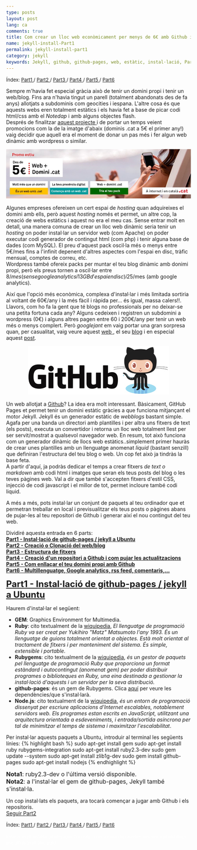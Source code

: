 ```yaml
---
type: posts
layout: post
lang: ca
comments: true
title: Com crear un lloc web econòmicament per menys de 6€ amb Github i Jekyll - Part1
name: jekyll-install-Part1
permalink: jekyll-install-part1
category: jekyll
keywords: Jekyll, github, github-pages, web, estàtic, instal·lació, Part1
---
```

<p>
<font size="2"> 
Índex:
<a href="/jekyll-install-part1"> Part1 </a>/
<a href="/jekyll-install-part2"> Part2 </a>/
<a href="/jekyll-install-part3"> Part3 </a>/
<a href="/jekyll-install-part4"> Part4 </a>/
<a href="/jekyll-install-part5"> Part5 </a>/
<a href="/jekyll-install-part6"> Part6 </a>
</font>
</p>

Sempre m'havia fet especial gràcia això de tenir un domini propi i tenir un web/blog. Fins ara n'havia tingut un parell (totalment abandonats des de fa anys) allotjats a subdominis com geocities i iespana. L'altre cosa és que aquests webs eren totalment estàtics i els havia fet a base de picar codi html/css amb el <i>Notedap</i> i amb alguns objectes flash.<br>
Després de finalitzar <a href="/HD-tacho-part1">aquest projecte </a> i de portar un temps veient promocions com la de la imatge d'abaix (dominis .cat a 5€ el primer any!) vaig decidir que aquell era el moment de donar un pas més i fer algun web dinàmic amb wordpress o similar.<br>
<center><img src="/images/160722-jekyll/promoweb5euros.jpg"></center>

Algunes empreses ofereixen un cert espai de <i>hosting</i> quan adquireixes el domini amb ells, però aquest <i>hosting</i> només et permet, un altre cop, la creació de webs estàtics i aquest no era el meu cas. Sense entrar molt en detall, una manera comuna de crear un lloc web dinàmic seria tenir un <i>hosting</i> on poder instal·lar un servidor web (com Apache) on poder executar codi generador de contingut html (com php) i tenir alguna base de dades (com MySQL). El preu d'aquest pack oscil·la més o menys entre 5€/mes fins a l'infinit depenent d'altres aspectes com l'espai en disc, tràfic mensual, comptes de correu, etc.<br>
Wordpress també ofereix packs per muntar el teu blog dinàmic amb donimi propi, però els preus tornen a oscil·lar entre 8$/mes (sense google analytics i 13GB d'espai en disc) i 25$/mes (amb google analytics).<br>

Així que l'opció més econòmica, complexa d'instal·lar i més limitada sortiria al voltant de 60€/any i la més fàcil i ràpida per... és igual, massa calers!!. Llavors, com ho fa la gent que té blogs no professionals per no deixar-se una petita fortuna cada any? Alguns cedeixen i registren un subdomini a wordpress (0€) i alguns altres pagen entre 60 i 200€/any per tenir un web més o menys complert. Però <i>googlejant</i> em vaig portar una gran sorpresa quan, per casualitat, vaig veure aquest <a href="https://alexcican.com/" target="_blank"> web </a>, el seu <a href="https://alexcican.com/blog/" target="_blank">blog</a> i en especial aquest <a href="https://alexcican.com/post/guide-hosting-website-dropbox-github/" target="_blank">post</a>.<br>
<!--more-->

<center><img src="/images/160722-jekyll/githublogo.png"></center>

Un web allotjat a <a href="https://github.com/" target="_blank">Github</a>? La idea era molt interessant. Bàsicament, GitHub Pages et permet tenir un domini estàtic gràcies a que  funciona mitjançant el motor Jekyll. Jekyll és un generador estàtic de <i>webblogs</i> bastant simple. Agafa per una banda un directori amb plantilles i per altra uns fitxers de text (els posts), executa un convertidor i retorna un lloc web totalment llest per ser servit/mostrat a qualsevol navegador web. En resum, tot això funciona com un generador dinàmic de llocs web estàtics..simplement primer hauràs de crear unes plantilles amb un llenguatge anomenat <i>liquid</i> (bastant senzill) que definiran l'estructura del teu blog o web. Un cop fet això ja tindràs la base feta.<br>
 A partir d'aquí, ja podràs dedicar el temps a crear fitxers <i>de text o markdown</i> amb codi html i imatges que seran els teus posts del blog o les teves pàgines web. Val a dir que també s'accepten fitxers d'estil CSS, injecció de codi javascript i el millor de tot, permet incloure també codi liquid.<br>

A més a més, pots instal·lar un conjunt de paquets al teu ordinador que et permetran treballar en local i previsualitzar els teus posts o pàgines abans de pujar-les al teu repositori de Github i generar així el nou contingut del teu web.<br>

Dividiré aquesta entrada en 6 parts:<br>
<a href="#Part1"><b>Part1 - Instal·lació de github-pages / jekyll a Ubuntu</b></a><br>
<a href="/jekyll-install-part2"><b>Part2 - Creació o Clonació del web/blog</b></a><br>
<a href="/jekyll-install-part3"><b>Part3 - Estructura de fitxers</b></a><br>
<a href="/jekyll-install-part4"><b>Part4 - Creació d'un repositori a Github i com pujar les actualitzacions</b></a><br>
<a href="/jekyll-install-part5"><b>Part5 - Com enllaçar el teu domini propi amb Github </b></a><br>
<a href="/jekyll-install-part6"><b>Part6 - Multillenguatge, Google analytics, rss feed, comentaris,... </b></a><br>


<a name="Part1"></a> 
<font size="5"><b><u>Part1 - Instal·lació de github-pages / jekyll a Ubuntu</u></b></font>

Haurem d'instal·lar el següent:<br>
- <b>GEM</b>: Graphics Environment for Multimedia.<br>
- <b>Ruby</b>: cito textualment de la <a href="https://ca.wikipedia.org/wiki/Ruby" target="_blank">wiquipedia</a>, <i>El llenguatge de programació Ruby va ser creat per Yukihiro "Matz" Matsumoto l'any 1993. És un llenguatge de guions totalment orientat a objectes. Està molt orientat al tractament de fitxers i per manteniment del sistema. És simple, extensible i portable.</i><br>
- <b>Rubygems</b>: cito textualment de la <a href="https://en.wikipedia.org/wiki/RubyGems" target="_blank">wiquipedia</a>, <i>és un gestor de paquets pel llenguatge de programació Ruby que proporciona un format estàndard i autocontingut (anomenat gem) per poder distribuir programes o biblioteques en Ruby, una eina destinada a gestionar la instal·lació d'aquests i un servidor per la seva distribució.</i><br>
- <b>github-pages</b>: és un gem de Rubygems. Clica <a href="https://rubygems.org/gems/github-pages/" target="_blank">aquí</a> per veure les dependències/que s'instal·larà.<br>
- <b>Node.js</b>: cito textualment de la <a href="https://ca.wikipedia.org/wiki/Node.js" target="_blank">wiquipedia</a>, <i>és un entorn de programació dissenyat per escriure aplicacions d'Internet escalables, notablement servidors web. Els programes estan escrits en JavaScript, utilitzant una arquitectura orientada a esdeveniments, i entrada/sortida asíncrona per tal de minimitzar el temps de sistema i maximitzar l'escalabilitat</i>.<br>

Per instal·lar aquests paquets a Ubuntu, introduir al terminal les següents línies:
{% highlight bash %}
sudo apt-get install gem
sudo apt-get install ruby rubygems-integration
sudo apt-get install ruby2.3-dev
sudo gem update --system
sudo apt-get install zlib1g-dev
sudo gem install github-pages
sudo apt-get install nodejs
{% endhighlight %}

<font size="3"><b>Nota1</b>: ruby2.3-dev o l'última versió disponible.<br>
<b>Nota2</b>: a l'instal·lar el gem de github-pages, Jekyll també s'instal·la.</font><br>

Un cop instal·lats els paquets, ara tocarà començar a jugar amb Github i els repositoris.<br>
<a href="/jekyll-install-part2">Seguir Part2</a>

<p>
<font size="2"> 
Índex:
<a href="/jekyll-install-part1"> Part1 </a>/
<a href="/jekyll-install-part2"> Part2 </a>/
<a href="/jekyll-install-part3"> Part3 </a>/
<a href="/jekyll-install-part4"> Part4 </a>/
<a href="/jekyll-install-part5"> Part5 </a>/
<a href="/jekyll-install-part6"> Part6 </a>
</font>
</p>

<font color="white" size="1">Instal·lar jekyll. Instal·lar github-pages. Com vaig moure la meva pàgina web el meu web a github? Blogs amb github jekyll. Blog gratuït </font>

